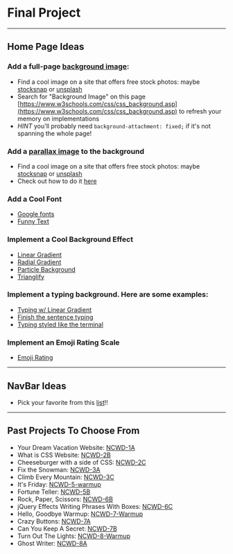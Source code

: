 # Final Project

***

## Home Page Ideas

### Add a full-page [background image](https://github.com/codebug-nc/NCWD-3C#level-three):
- Find a cool image on a site that offers free stock photos: maybe [stocksnap](https://stocksnap.io/) or [unsplash](https://unsplash.com/)
- Search for "Background Image" on this page [https://www.w3schools.com/css/css_background.asp](https://www.w3schools.com/css/css_background.asp) to refresh your memory on implementations
- *HINT* you'll probably need `background-attachment: fixed;` if it's not spanning the whole page!
    
### Add a [parallax image](https://www.w3schools.com/howto/tryhow_css_parallax_demo.htm) to the background
- Find a cool image on a site that offers free stock photos: maybe [stocksnap](https://stocksnap.io/) or [unsplash](https://unsplash.com/)
- Check out how to do it [here](https://www.w3schools.com/howto/howto_css_parallax.asp)

### Add a Cool Font
- [Google fonts](https://fonts.google.com/)
- [Funny Text](https://alvarotrigo.com/funnyText/)

### Implement a Cool Background Effect
- [Linear Gradient](https://developer.mozilla.org/en-US/docs/Web/CSS/linear-gradient)
- [Radial Gradient](https://developer.mozilla.org/en-US/docs/Web/CSS/radial-gradient)
- [Particle Background](http://jnicol.github.io/particleground/)
- [Trianglify](http://qrohlf.com/trianglify/)

### Implement a typing background. Here are some examples:
- [Typing w/ Linear Gradient](https://codepen.io/EmmaJD/pen/rQBqQp)
- [Finish the sentence typing](https://codepen.io/Coding_Journey/pen/BEMgbX?&page=1)
- [Typing styled like the terminal](https://codepen.io/samarkandiy/pen/nyLsx)

### Implement an Emoji Rating Scale
- [Emoji Rating](https://codepen.io/bennettfeely/pen/EKrENG)




***

## NavBar Ideas
- Pick your favorite from this [list](https://navnav.co/)!!




*** 
## Past Projects To Choose From
- Your Dream Vacation Website: [NCWD-1A](https://github.com/codebug-nc/NCWD-1A) 
- What is CSS Website: [NCWD-2B](https://github.com/codebug-nc/NCWD-2B)
- Cheeseburger with a side of CSS: [NCWD-2C](https://github.com/codebug-nc/NCWD-2C)
- Fix the Snowman: [NCWD-3A](https://github.com/codebug-nc/NCWD-3A)
- Climb Every Mountain: [NCWD-3C](https://github.com/codebug-nc/NCWD-3C)
- It's Friday: [NCWD-5-warmup](https://github.com/codebug-nc/NCWD-5-warmup)
- Fortune Teller: [NCWD-5B](https://github.com/codebug-nc/NCWD-5B)
- Rock, Paper, Scissors: [NCWD-6B](https://github.com/codebug-nc/NCWD-6B)
- jQuery Effects Writing Phrases With Boxes: [NCWD-6C](https://github.com/codebug-nc/NCWD-6C)
- Hello, Goodbye Warmup: [NCWD-7-Warmup](https://github.com/codebug-nc/NCWD-7-Warmup)
- Crazy Buttons: [NCWD-7A](https://github.com/codebug-nc/NCWD-7A)
- Can You Keep A Secret: [NCWD-7B](https://github.com/codebug-nc/NCWD-7B)
- Turn Out The Lights: [NCWD-8-Warmup](https://github.com/codebug-nc/NCWD-8-Warmup)
- Ghost Writer: [NCWD-8A](https://github.com/codebug-nc/NCWD-8A)
